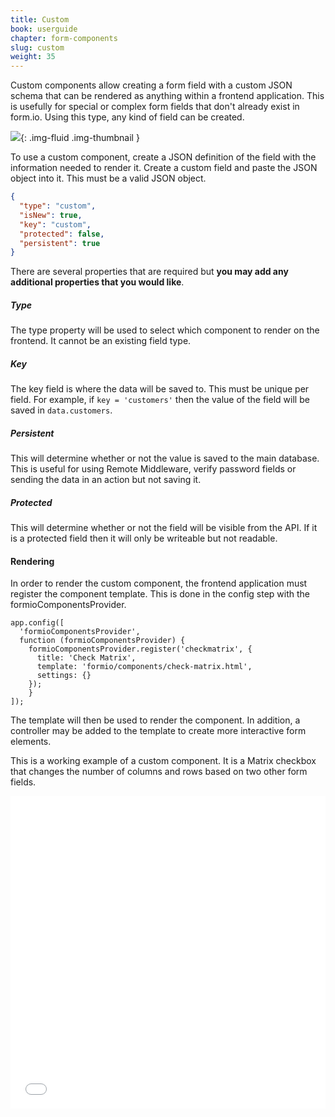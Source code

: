 ```yaml
---
title: Custom
book: userguide
chapter: form-components
slug: custom
weight: 35
---
```

Custom components allow creating a form field with a custom JSON schema that can be rendered as anything within a frontend application. This is usefully for special or complex form fields that don't already exist in form.io. Using this type, any kind of field can be created.
 
![](/assets/img/custom.png){: .img-fluid .img-thumbnail }
 
To use a custom component, create a JSON definition of the field with the information needed to render it. Create a custom field and paste the JSON object into it. This must be a valid JSON object.

```json
{
  "type": "custom",
  "isNew": true,
  "key": "custom",
  "protected": false,
  "persistent": true
}
```

There are several properties that are required but **you may add any additional properties that you would like**.

##### Type
The type property will be used to select which component to render on the frontend. It cannot be an existing field type.

##### Key
The key field is where the data will be saved to. This must be unique per field. For example, if ```key = 'customers'``` then the value of the field will be saved in ```data.customers```.

##### Persistent
This will determine whether or not the value is saved to the main database. This is useful for using Remote Middleware, verify password fields or sending the data in an action but not saving it. 

##### Protected
This will determine whether or not the field will be visible from the API. If it is a protected field then it will only be writeable but not readable.

#### Rendering

In order to render the custom component, the frontend application must register the component template. This is done in the config step with the formioComponentsProvider.

```
app.config([
  'formioComponentsProvider',
  function (formioComponentsProvider) {
    formioComponentsProvider.register('checkmatrix', {
      title: 'Check Matrix',
      template: 'formio/components/check-matrix.html',
      settings: {}
    });
	}
]);
```

The template will then be used to render the component. In addition, a controller may be added to the template to create more interactive form elements.

This is a working example of a custom component. It is a Matrix checkbox that changes the number of columns and rows based on two other form fields.
 
<iframe width="100%" height="500" src="//jsfiddle.net/randallknutson/zLxhqarh/embedded/result,js,html/" allowfullscreen="allowfullscreen" frameborder="0"></iframe>

